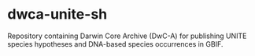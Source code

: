 # dwca-unite-sh
Repository containing Darwin Core Archive (DwC-A) for publishing UNITE species hypotheses and DNA-based species occurrences in GBIF.
